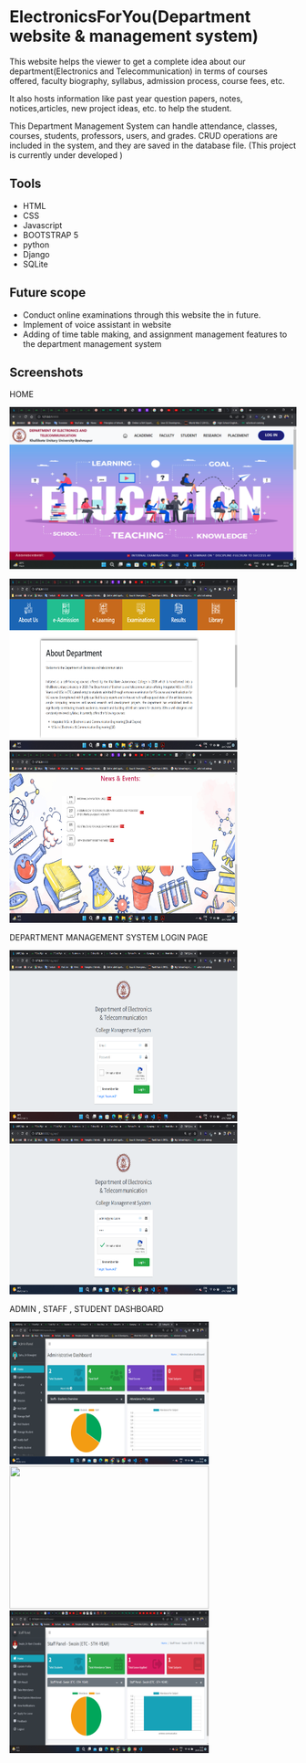 # ElectronicsForYou(Department website & management system)
This website helps the viewer to get a complete idea about our department(Electronics and Telecommunication) in terms of courses offered, faculty biography, syllabus, admission process, course fees, etc.

It also hosts information like past year question papers, notes, notices,articles, new project ideas, etc. to help the student.

This Department Management System can handle attendance, classes,  courses, students, professors, users, and grades. CRUD operations are included in the system, and they are saved in the database file.
(This project is currently under developed )

## Tools



- HTML
- CSS
- Javascript
- BOOTSTRAP 5
- python
- Django
- SQLite


## Future scope

- Conduct online examinations through this website the in future.
- Implement of voice assistant in website
- Adding of time table making, and assignment management features to the department management system




## Screenshots
HOME

<img src="screenshots\home\Screenshot (22).png">

<p float="left">
    <img src="screenshots\home\Screenshot (23).png" width="400" height="300">
    <img src="screenshots\home\Screenshot (24).png" width="400" height="300">
</p>

DEPARTMENT MANAGEMENT SYSTEM
LOGIN PAGE
<p float="left">
    <img src="screenshots\department management system\Screenshot (10).png" width="400" height="300">
    <img src="screenshots\department management system\Screenshot (11).png" width="400" height="300">
</p>
ADMIN , STAFF , STUDENT DASHBOARD
<p float="left">
    <img src="screenshots\department management system\Screenshot (12).png" width="350" height="250">
    <img src="screenshots\home\Screenshot (32).png" width="350" height="250">
    <img src="screenshots\home\Screenshot (31).png" width="350" height="250">
</p>
